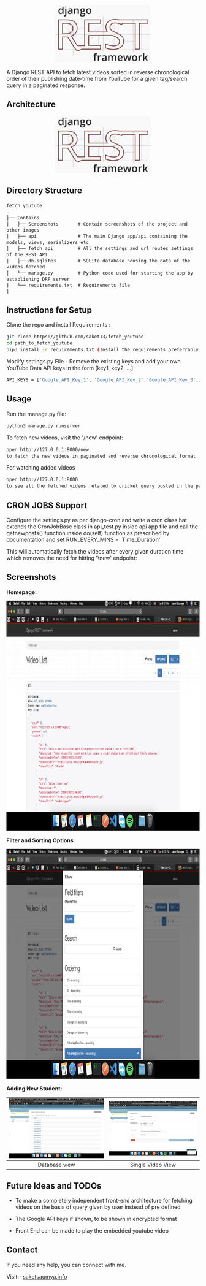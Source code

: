 <p align="center">
<img src="Screenshots/rest.png" align="centre" height="150" width="250" >
</p>

A Django REST API to fetch latest videos sorted in reverse chronological order of their publishing date-time from YouTube for a given tag/search query in a paginated response.


## Architecture

<p align="center">
<img src="Screenshots/rest.png" align="centre" height="150" width="250" >
</p>


## Directory Structure
    
    fetch_youtube             
    .
    ├── Contains       
    |   ├── Screenshots       # Contain screenshots of the project and other images
    │   ├── api               # The main Django app/api containing the models, views, serializers etc
    │   ├── fetch_api         # All the settings and url routes settings of the REST API
    |   ├── db.sqlite3        # SQLite database housing the data of the videos fetched
    │   └── manage.py         # Python code used for starting the app by establishing DRF server
    |   └── requirements.txt  # Requirements file
    |______________________   

## Instructions for Setup

Clone the repo and install Requirements :

```bash
git clone https://github.com/saket13/fetch_youtube
cd path_to_fetch_youtube
pip3 install -r requirements.txt (Install the requirements preferrably in Virtual environment)
```

Modify settings.py File - Remove the existing keys and add your own YouTube Data API keys in the form [key1, key2, ...]:

```bash
API_KEYS = ['Google_API_Key_1', 'Google_API_Key_2','Google_API_Key_3',] 
```

## Usage

Run the manage.py file:

```python
python3 manage.py runserver
```

To fetch new videos, visit the '/new' endpoint:

```bash
open http://127.0.0.1:8000/new 
to fetch the new videos in paginated and reverse chronological format
```

For watching added videos 

```bash
open http://127.0.0.1:8000
to see all the fetched videos related to cricket query posted in the past 5 minutes.
```

## CRON JOBS Support

Configure the settings.py as per django-cron and 
write a cron class hat extends the CronJobBase class in api_test.py inside api app file and 
call the getnewposts() function inside do(self) function as prescribed by documentation and set RUN_EVERY_MINS = 'Time_Duration'


This will automatically fetch the videos after every given duration time which removes the need for hitting '\new' endpoint:


## Screenshots

**Homepage:**

<p align="center">
<img src="Screenshots/Homepage.png" align="centre" height="600" width="950" >
</p>

**Filter and Sorting Options:**

<p align="center">
<img src="Screenshots/filter_options.png" align="centre" height="600" width="950" >
</p>

**Adding New Student:**

| ![Add-1](Screenshots/database.png)  |  ![ADD-2](Screenshots/single_video.png) |
|:---:|:---:|
| Database view | Single Video View |


## Future Ideas and TODOs

* To make a completely independent front-end architecture for fetching videos on the basis of query given by user instead of pre defined

* The Google API keys if shown, to be shown in encrypted format

* Front End can be made to play the embedded youtube video


## Contact
If you need any help, you can connect with me.

Visit:- [saketsaumya.info](https://saketsaumya.info)
